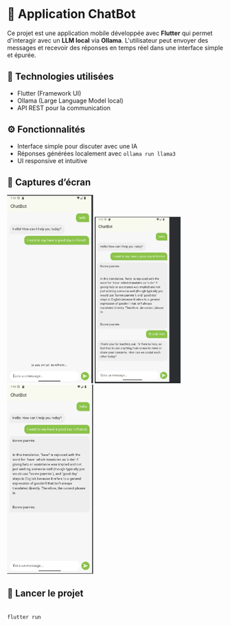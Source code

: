 # 🤖 Application ChatBot 

Ce projet est une application mobile développée avec **Flutter** qui permet d'interagir avec un **LLM local** via **Ollama**. L'utilisateur peut envoyer des messages et recevoir des réponses en temps réel dans une interface simple et épurée.

## 🔧 Technologies utilisées
- Flutter (Framework UI)
- Ollama (Large Language Model local)
- API REST pour la communication

## ⚙️ Fonctionnalités
- Interface simple pour discuter avec une IA
- Réponses générées localement avec `ollama run llama3`
- UI responsive et intuitive

## 📸 Captures d’écran

<img src="images/chat.png" width="200" /> <img src="images/chat1.png" width="200" /> <img src="images/chat2.png" width="200" />

## 🚀 Lancer le projet

```bash

flutter run
